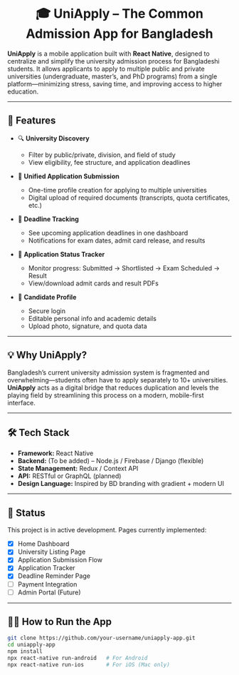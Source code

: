 <div align="center">

# 🎓 UniApply – The Common Admission App for Bangladesh

</div>

**UniApply** is a mobile application built with **React Native**, designed to centralize and simplify the university admission process for Bangladeshi students. It allows applicants to apply to multiple public and private universities (undergraduate, master’s, and PhD programs) from a single platform—minimizing stress, saving time, and improving access to higher education.

---

## 📱 Features

- 🔍 **University Discovery**
  - Filter by public/private, division, and field of study
  - View eligibility, fee structure, and application deadlines

- 📝 **Unified Application Submission**
  - One-time profile creation for applying to multiple universities
  - Digital upload of required documents (transcripts, quota certificates, etc.)

- 📅 **Deadline Tracking**
  - See upcoming application deadlines in one dashboard
  - Notifications for exam dates, admit card release, and results

- 📄 **Application Status Tracker**
  - Monitor progress: Submitted → Shortlisted → Exam Scheduled → Result
  - View/download admit cards and result PDFs

- 👤 **Candidate Profile**
  - Secure login
  - Editable personal info and academic details
  - Upload photo, signature, and quota data

---

## 💡 Why UniApply?

Bangladesh’s current university admission system is fragmented and overwhelming—students often have to apply separately to 10+ universities. **UniApply** acts as a digital bridge that reduces duplication and levels the playing field by streamlining this process on a modern, mobile-first interface.

---

## 🛠️ Tech Stack

- **Framework:** React Native
- **Backend:** (To be added) – Node.js / Firebase / Django (flexible)
- **State Management:** Redux / Context API
- **API:** RESTful or GraphQL (planned)
- **Design Language:** Inspired by BD branding with gradient + modern UI

---

## 🚧 Status

This project is in active development. Pages currently implemented:

- [x] Home Dashboard  
- [x] University Listing Page  
- [x] Application Submission Flow  
- [x] Application Tracker  
- [x] Deadline Reminder Page  
- [ ] Payment Integration  
- [ ] Admin Portal (Future)  

---

## 🧑‍💻 How to Run the App

```bash
git clone https://github.com/your-username/uniapply-app.git
cd uniapply-app
npm install
npx react-native run-android   # For Android
npx react-native run-ios       # For iOS (Mac only)
